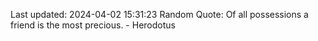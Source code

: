 Last updated: 2024-04-02 15:31:23
Random Quote: Of all possessions a friend is the most precious. - Herodotus
